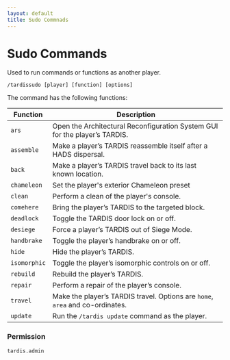 ```yaml
---
layout: default
title: Sudo Commnads
---
```


# Sudo Commands

Used to run commands or functions as another player.

```
/tardissudo [player] [function] [options]
```

The command has the following functions:

| Function     | Description                                                                   |
|--------------|-------------------------------------------------------------------------------|
| `ars`        | Open the Architectural Reconfiguration System GUI for the player’s TARDIS.    |
| `assemble`   | Make a player’s TARDIS reassemble itself after a HADS dispersal.              |
| `back`       | Make a player’s TARDIS travel back to its last known location.                |
| `chameleon`  | Set the player's exterior Chameleon preset                                    |
| `clean`      | Perform a clean of the player's console.                                      |
| `comehere`   | Bring the player’s TARDIS to the targeted block.                              |
| `deadlock`   | Toggle the TARDIS door lock on or off.                                        |
| `desiege`    | Force a player’s TARDIS out of Siege Mode.                                    |
| `handbrake`  | Toggle the player’s handbrake on or off.                                      |
| `hide`       | Hide the player’s TARDIS.                                                     |
| `isomorphic` | Toggle the player’s isomorphic controls on or off.                            |
| `rebuild`    | Rebuild the player’s TARDIS.                                                  |
| `repair`     | Perform a repair of the player’s console.                                     |
| `travel`     | Make the player’s TARDIS travel. Options are `home`, `area` and co-ordinates. |
| `update`     | Run the `/tardis update` command as the player.                               |

### Permission

```
tardis.admin
```
